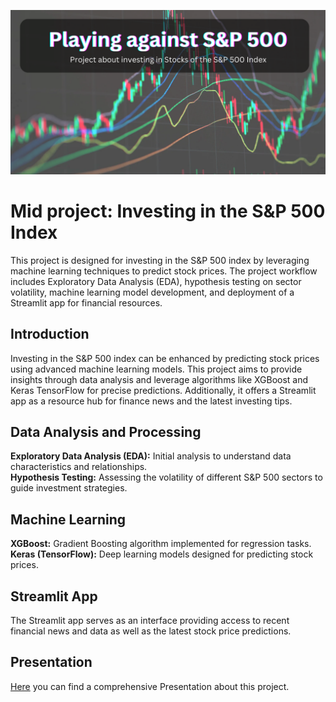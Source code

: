 ![Alt text](https://github.com/jan463/mid_project/blob/main/app/titlepage.png)

# Mid project: Investing in the S&P 500 Index
This project is designed for investing in the S&P 500 index by leveraging machine learning techniques to predict stock prices. The project workflow includes Exploratory Data Analysis (EDA), hypothesis testing on sector volatility, machine learning model development, and deployment of a Streamlit app for financial resources.

## Introduction
Investing in the S&P 500 index can be enhanced by predicting stock prices using advanced machine learning models. This project aims to provide insights through data analysis and leverage algorithms like XGBoost and Keras TensorFlow for precise predictions. Additionally, it offers a Streamlit app as a resource hub for finance news and the latest investing tips.

## Data Analysis and Processing
**Exploratory Data Analysis (EDA):** Initial analysis to understand data characteristics and relationships.  
**Hypothesis Testing:** Assessing the volatility of different S&P 500 sectors to guide investment strategies.

## Machine Learning
**XGBoost:** Gradient Boosting algorithm implemented for regression tasks.  
**Keras (TensorFlow):** Deep learning models designed for predicting stock prices.

## Streamlit App
The Streamlit app serves as an interface providing access to recent financial news and data as well as the latest stock price predictions.

## Presentation
[Here](https://www.canva.com/design/DAGZe1qqJpk/DrAnxT1p5i3qVFqGN8VZ9g/edit) you can find a comprehensive Presentation about this project.
